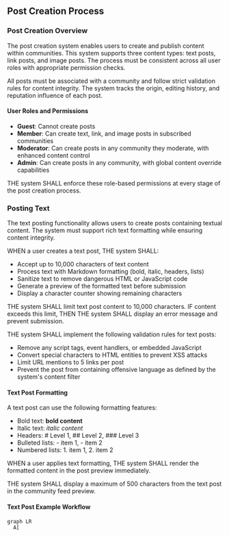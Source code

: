 ## Post Creation Process

### Post Creation Overview

The post creation system enables users to create and publish content within communities. This system supports three content types: text posts, link posts, and image posts. The process must be consistent across all user roles with appropriate permission checks.

All posts must be associated with a community and follow strict validation rules for content integrity. The system tracks the origin, editing history, and reputation influence of each post.

#### User Roles and Permissions

- **Guest**: Cannot create posts
- **Member**: Can create text, link, and image posts in subscribed communities
- **Moderator**: Can create posts in any community they moderate, with enhanced content control
- **Admin**: Can create posts in any community, with global content override capabilities

THE system SHALL enforce these role-based permissions at every stage of the post creation process.

### Posting Text

The text posting functionality allows users to create posts containing textual content. The system must support rich text formatting while ensuring content integrity.

WHEN a user creates a text post, THE system SHALL:
- Accept up to 10,000 characters of text content
- Process text with Markdown formatting (bold, italic, headers, lists)
- Sanitize text to remove dangerous HTML or JavaScript code
- Generate a preview of the formatted text before submission
- Display a character counter showing remaining characters

THE system SHALL limit text post content to 10,000 characters. IF content exceeds this limit, THEN THE system SHALL display an error message and prevent submission.

THE system SHALL implement the following validation rules for text posts:
- Remove any script tags, event handlers, or embedded JavaScript
- Convert special characters to HTML entities to prevent XSS attacks
- Limit URL mentions to 5 links per post
- Prevent the post from containing offensive language as defined by the system's content filter

#### Text Post Formatting

A text post can use the following formatting features:
- Bold text: **bold content**
- Italic text: *italic content*
- Headers: # Level 1, ## Level 2, ### Level 3
- Bulleted lists: - item 1, - item 2
- Numbered lists: 1. item 1, 2. item 2

WHEN a user applies text formatting, THE system SHALL render the formatted content in the post preview immediately.

THE system SHALL display a maximum of 500 characters from the text post in the community feed preview.

#### Text Post Example Workflow

```mermaid
graph LR
  A[